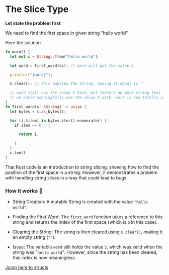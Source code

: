 # The Slice Type

**Let state the problem first**

We need to find the first space in given string "hello world"

Here the solution 

```rust
fn main() {
  let mut s = String::from("hello world");

  let word = first_word(&s); // word will get the value 5

  println!("{word}");

  s.clear(); // this empties the String, making it equal to ""

  // word still has the value 5 here, but there's no more string that
  // we could meaningfully use the value 5 with. word is now totally invalid!
}
fn first_word(s: &String) -> usize {
  let bytes = s.as_bytes();

  for (i,&item) in bytes.iter().enumerate() {
    if item == b' '{

      return i;

    }
  }
  s.len()
}
```
That Rust code is an introduction to string slicing, showing how to find the position of the first space in a string. However, it demonstrates a problem with handling string slices in a way that could lead to bugs.

### How it works 🤔 

- String Creation: A mutable String is created with the value `"hello world"`.

- Finding the First Word: The `first_word` function takes a reference to this string and returns the index of the first space (which is `5` in this case).

- Clearing the String: The string is then cleared using `s.clear()`, making it an empty string (`""`).

- Issue: The variable `word` still holds the value `5`, which was valid when the string was "`hello world`". However, since the string has been cleared, this index is now meaningless.

[Jump here to structs](../Structs/README.md)
